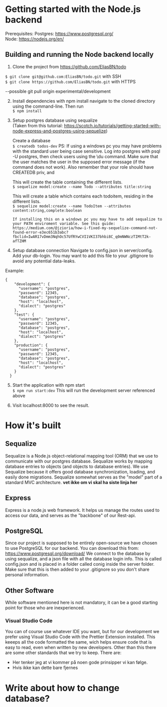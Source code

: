 # Getting started with the Node.js backend

Prerequisites: 
Postgres: https://www.postgresql.org/  
Node: https://nodejs.org/en/

## Building and running the Node backend locally

1. Clone the project from https://github.com/EliasBN/todo

`$ git clone git@github.com:EliasBN/todo.git` with SSH  
`$ git clone https://github.com/EliasBN/todo.git` with HTTPS

--possible git pull origin experimental/development

2. Install dependencies with npm install
   navigate to the cloned directory using the command-line. Then run  
   `$ npm install`

3. Setup postgres database using sequalize   
(Taken from this tutorial: https://scotch.io/tutorials/getting-started-with-node-express-and-postgres-using-sequelize)

    Create a database  
      `$ createdb todos-dev` 
      PS: If using a windows pc you may have problems with the standard user being case sensitive. Log into postgres with psql -U postgres, then check users using the \du command. Make sure that the user matches the user in the supposed error message (if the command does not work). Also remember that your role should have CREATEDB priv, and 


    This will create the table containing the different lists.  
      `$ sequelize model:create --name Todo --attributes title:string`
      

    This will create a table which contains each todoitem, residing in the different lists.  
      `$ sequelize model:create --name TodoItem --attributes content:string,complete:boolean`
       
       If installing this on a windows pc you may have to add sequalize to your PATH enviroment variable. See this guide: https://medium.com/@jzioria/how-i-fixed-my-sequelize-command-not-found-error-e3ec651b3abc?fbclid=IwAR17vDmm3NqhOc57UfRYwCVI1VKI37bhbi8C_q0mNWNczTIMtT2k-afTZHM   
              

3. Setup database connection
   Navigate to config.json in server/config. Add your db-login. You may want to add this file to your .gitignore to avoid any potential data-leaks.

Example:

```
{
    "development": {
      "username": "postgres",
      "password": 12345,
      "database": "postgres",
      "host": "localhost",
      "dialect": "postgres"
    },
    "test": {
      "username": "postgres",
      "password": 12345,
      "database": "postgres",
      "host": "localhost",
      "dialect": "postgres"
    },
    "production": {
      "username": "postgres",
      "password": 12345,
      "database": "postgres",
      "host": "localhost",
      "dialect": "postgres"
    }
  }
```



5. Start the application with npm start  
   `$ npm run start:dev` This will run the development server referenced above

6. Visit localhost:8000 to see the result.


# How it's built

## Sequalize

Sequalize is a Node.js object-relational mapping tool (ORM) that we use to communicate with our postgres database. Sequalize works by mapping database entries to objects (and objects to database entries). We use Sequalize because it offers good database synchronization, loading, and easily done migrations. Sequalize somewhat serves as the "model" part of a standard MVC architecture. <b>vet ikke om vi skal ha siste linja her </b>

## Express

Express is a node.js web framework. It helps us manage the routes used to access our data, and serves as the "backbone" of our Rest-api.

## PostgreSQL

Since our project is supposed to be entirely open-source we have chosen to use PostgreSQL for our backend. You can download this from: https://www.postgresql.org/download/
We connect to the database by using sequalize, and a json file with all the database login info. This is called config.json and is placed in a folder called conig inside the server folder. Make sure that this is then added to your .gitignore so you don't share personal information.

## Other Software

While software mentioned here is not mandatory, it can be a good starting point for those who are inexperienced. 

### Visual Studio Code

You can of course use whatever IDE you want, but for our development we prefer using Visual Studio Code with the Prettier Extension installed. This keeeps all the code formatted the same, wich helps ensure code that is easy to read, even when written by new developers. Other than this there are some other standards that we try to keep. There are:

- Her tenker jeg at vi kommer på noen gode prinsipper vi kan følge.
- Hvis ikke kan dette bare fjernes

# Write about how to change database?
